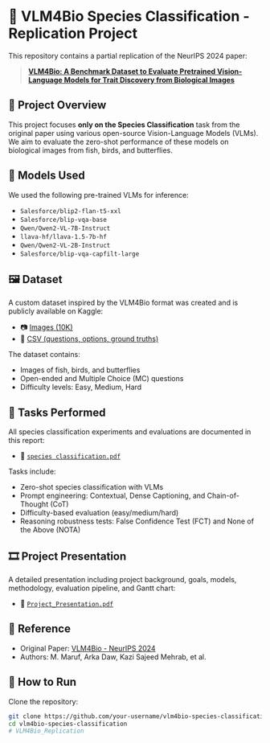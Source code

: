 # 🧬 VLM4Bio Species Classification - Replication Project

This repository contains a partial replication of the NeurIPS 2024 paper:

> **[VLM4Bio: A Benchmark Dataset to Evaluate Pretrained Vision-Language Models for Trait Discovery from Biological Images](https://proceedings.neurips.cc/paper_files/paper/2024/file/eced4a5fbc776e81b45e2f72447f0164-Paper-Datasets_and_Benchmarks_Track.pdf)**

## 📌 Project Overview

This project focuses **only on the Species Classification** task from the original paper using various open-source Vision-Language Models (VLMs). We aim to evaluate the zero-shot performance of these models on biological images from fish, birds, and butterflies.

## 🧠 Models Used

We used the following pre-trained VLMs for inference:

- `Salesforce/blip2-flan-t5-xxl`
- `Salesforce/blip-vqa-base`
- `Qwen/Qwen2-VL-7B-Instruct`
- `llava-hf/llava-1.5-7b-hf`
- `Qwen/Qwen2-VL-2B-Instruct`
- `Salesforce/blip-vqa-capfilt-large`

## 🖼️ Dataset

A custom dataset inspired by the VLM4Bio format was created and is publicly available on Kaggle:

- 📷 [Images (10K)](https://www.kaggle.com/datasets/aryamanporwal12/vlm4bio-10k-images)
- 📑 [CSV (questions, options, ground truths)](https://www.kaggle.com/datasets/aryamanporwal12/vlm4bio-csv)

The dataset contains:
- Images of fish, birds, and butterflies
- Open-ended and Multiple Choice (MC) questions
- Difficulty levels: Easy, Medium, Hard

## 🧪 Tasks Performed

All species classification experiments and evaluations are documented in this report:

- 📄 [`species classification.pdf`](https://github.com/Aryamanporwal/VLM4Bio/blob/main/species%20classification.pdf)

Tasks include:

- Zero-shot species classification with VLMs
- Prompt engineering: Contextual, Dense Captioning, and Chain-of-Thought (CoT)
- Difficulty-based evaluation (easy/medium/hard)
- Reasoning robustness tests: False Confidence Test (FCT) and None of the Above (NOTA)

## 🎞️ Project Presentation

A detailed presentation including project background, goals, models, methodology, evaluation pipeline, and Gantt chart:

- 🎤 [`Project_Presentation.pdf`](./Project_Presentation.pdf)

## 📄 Reference

- Original Paper: [VLM4Bio - NeurIPS 2024](https://proceedings.neurips.cc/paper_files/paper/2024/file/eced4a5fbc776e81b45e2f72447f0164-Paper-Datasets_and_Benchmarks_Track.pdf)
- Authors: M. Maruf, Arka Daw, Kazi Sajeed Mehrab, et al.

## 🚀 How to Run

Clone the repository:

```bash
git clone https://github.com/your-username/vlm4bio-species-classification.git
cd vlm4bio-species-classification
# VLM4Bio_Replication

